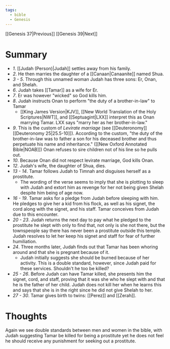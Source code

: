 ```yaml
---
tags:
  - bible
  - Genesis
---
```

[[Genesis 37|Previous]] [[Genesis 39|Next]]
# Summary
- *1*. [[Judah (Person)|Judah]] settles away from his family.
- *2*. He then marries the daughter of a [[Canaan|Canaanite]] named Shua.
- *3 - 5*. Through this unnamed woman Judah has three sons: Er, Onan, and Shelah.
- *6*. Judah takes [[Tamar]] as a wife for Er.
- *7*. Er was however "wicked" so God kills him.
- *8*. Judah instructs Onan to perform "the duty of a brother-in-law" to Tamar
	- [[King James Version|KJV]], [[New World Translation of the Holy Scriptures|NWT]], and [[Septuagint|LXX]] interpret this as Onan marrying Tamar. LXX says "marry her as her brother-in-law."
- *9*. This is the custom of *Levirate marriage* (see [[Deuteronomy]] [[Deuteronomy 25|25.5-10]]). According to the custom, "the duty of the brother-in-law was to father a son for his deceased brother and thus perpetuate his name and inheritance." ([[New Oxford Annotated Bible|NOAB]]) Onan refuses to sire children not of his line so he pulls out.
- *10*. Because Onan did not respect levirate marriage, God kills Onan.
- *12*. Judah's wife, the daughter of Shua, dies.
- *13 - 14*. Tamar follows Judah to Timnah and disguises herself as a prostitute.
	- The wording of the verse seems to imply that she is plotting to sleep with Judah and extort him as revenge for her not being given Shelah despite him being of age now.
- *16 - 19*. Tamar asks for a pledge from Judah before sleeping with him. He pledges to give her a kid from his flock, as well as his signet, the cord along with the signet, and his staff. Tamar conceives from Judah due to this encounter.
- *20 - 23*. Judah returns the next day to pay what he pledged to the prostitute he slept with only to find that, not only is she not there, but the townspeople say there has never been a prostitute outside this temple. Judah resolves to let her keep his signet and staff for fear of further humiliation.
- *24*. Three months later, Judah finds out that Tamar has been whoring around and that she is pregnant because of it. 
	- Judah initially suggests she should be burned because of her activity. This is a double standard, however, since Judah paid for these services. Shouldn't he too be killed?
- *25 - 26*. Before Judah can have Tamar killed, she presents him the signet, cord, and staff, proving that it was she who he slept with and that he is the father of her child. Judah does not kill her when he learns this and says that she is in the right since he did not give Shelah to her.
- *27 - 30*. Tamar gives birth to twins: [[Perez]] and [[Zerah]].
# Thoughts
Again we see double standards between men and women in the bible, with Judah suggesting Tamar be killed for being a prostitute yet he does not feel he should receive any punishment for seeking out a prostitute.